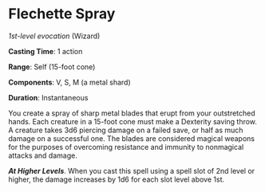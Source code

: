 # Flechette Spray
*1st-level evocation* (Wizard)

**Casting Time**: 1 action

**Range**: Self (15-foot cone)

**Components**: V, S, M (a metal shard)

**Duration**: Instantaneous

You create a spray of sharp metal blades that erupt from your outstretched hands. Each creature in a 15-foot cone must make a Dexterity saving throw. A creature takes 3d6 piercing damage on a failed save, or half as much damage on a successful one. The blades are considered magical weapons for the purposes of overcoming resistance and immunity to nonmagical attacks and damage.

***At Higher Levels***. When you cast this spell using a spell slot of 2nd level or higher, the damage increases by 1d6 for each slot level above 1st.
